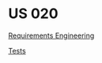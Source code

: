 # US 020

[Requirements Engineering](../../userStories/us020/01.requirements-engineering/us20requirements.md)

[Tests](../../userStories/us020/02.tests/us20tests.md)